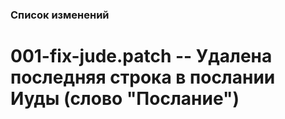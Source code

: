 ### Список изменений

# 001-fix-jude.patch -- Удалена последняя строка в послании Иуды (слово "Послание")
